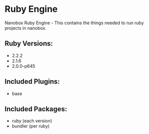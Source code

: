Ruby Engine
===========
Nanobox Ruby Engine - This contains the things needed to run ruby projects in
nanobox.

Ruby Versions:
--------------
* 2.2.2
* 2.1.6
* 2.0.0-p645

Included Plugins:
-----------------
* base

Included Packages:
------------------
* ruby (each version)
* bundler (per ruby)